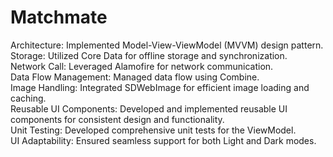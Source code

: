 # Matchmate
Architecture: Implemented Model-View-ViewModel (MVVM) design pattern.  
Storage: Utilized Core Data for offline storage and synchronization.  
Network Call: Leveraged Alamofire for network communication.  
Data Flow Management: Managed data flow using Combine.  
Image Handling: Integrated SDWebImage for efficient image loading and caching.  
Reusable UI Components: Developed and implemented reusable UI components for consistent design and functionality.  
Unit Testing: Developed comprehensive unit tests for the ViewModel.  
UI Adaptability: Ensured seamless support for both Light and Dark modes.  
